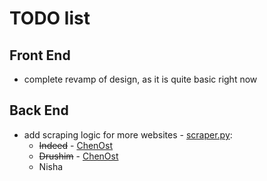 # TODO list

## Front End
* complete revamp of design, as it is quite basic right now

## Back End
* add scraping logic for more websites - [scraper.py](backend/scraper.py):
  * ~~Indeed~~ - [ChenOst](https://github.com/akalenyu/StudentJobs/pull/7)
  * ~~Drushim~~ - [ChenOst](https://github.com/akalenyu/StudentJobs/pull/7)
  * Nisha
